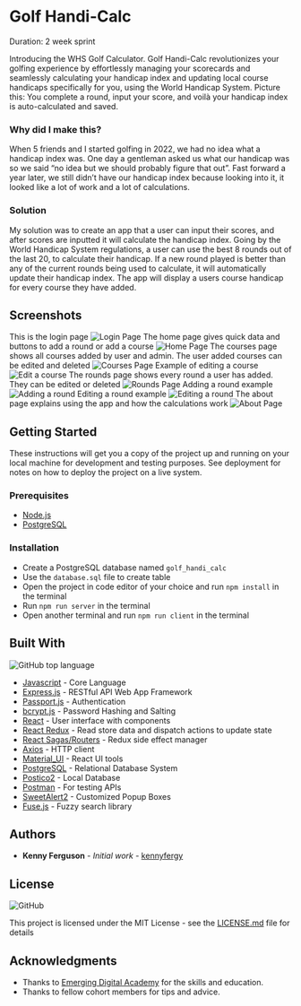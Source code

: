 # Golf Handi-Calc

Duration: 2 week sprint

Introducing the WHS Golf Calculator. Golf Handi-Calc revolutionizes your golfing experience by effortlessly managing your scorecards and seamlessly calculating your handicap index and updating local course handicaps specifically for you, using the World Handicap System. Picture this: You complete a round, input your score, and voilà your handicap index is auto-calculated and saved.

### Why did I make this?

When 5 friends and I started golfing in 2022, we had no idea what a handicap index was. One day a gentleman asked us what our handicap was so we said “no idea but we should probably figure that out”. Fast forward a year later, we still didn’t have our handicap index because looking into it, it looked like a lot of work and a lot of calculations.

### Solution

My solution was to create an app that a user can input their scores, and after scores are inputted it will calculate the handicap index. Going by the World Handicap System regulations, a user can use the best 8 rounds out of the last 20, to calculate their handicap. If a new round played is better than any of the current rounds being used to calculate, it will automatically update their handicap index. The app will display a users course handicap for every course they have added.

## Screenshots

This is the login page
![Login Page](/public/screenshots/login-page.png)
The home page gives quick data and buttons to add a round or add a course
![Home Page](/public/screenshots/home-page.png)
The courses page shows all courses added by user and admin. The user added courses can be edited and deleted
![Courses Page](/public/screenshots/courses-page.png)
Example of editing a course
![Edit a course](/public/screenshots/edit-course.png)
The rounds page shows every round a user has added. They can be edited or deleted
![Rounds Page](/public/screenshots/rounds-page.png)
Adding a round example
![Adding a round](/public/screenshots/add-round-page.png)
Editing a round example
![Editing a round](/public/screenshots/edit-round.png)
The about page explains using the app and how the calculations work
![About Page](/public/screenshots/about%20page.png)

## Getting Started

These instructions will get you a copy of the project up and running on your local machine for development and testing purposes. See deployment for notes on how to deploy the project on a live system.

### Prerequisites

- [Node.js](https://nodejs.org/en)
- [PostgreSQL](https://www.postgresql.org/)

### Installation

- Create a PostgreSQL database named `golf_handi_calc`
- Use the `database.sql` file to create table
- Open the project in code editor of your choice and run `npm install` in the terminal
- Run `npm run server` in the terminal
- Open another terminal and run `npm run client` in the terminal

## Built With
![GitHub top language](https://img.shields.io/github/languages/top/KennyFergy/Golf-Handi-Calc)


- [Javascript](https://www.javascript.com/) - Core Language
- [Express.js](https://expressjs.com/) - RESTful API Web App Framework
- [Passport.js](https://www.passportjs.org/) - Authentication
- [bcrypt.js](https://www.npmjs.com/package/bcryptjs) - Password Hashing and Salting
- [React](https://react.dev/) - User interface with components
- [React Redux](https://react-redux.js.org/) - Read store data and dispatch actions to update state
- [React Sagas/Routers](https://redux-saga.js.org/) - Redux side effect manager
- [Axios](https://axios-http.com/) - HTTP client
- [Material_UI](https://mui.com/) - React UI tools
- [PostgreSQL](https://www.postgresql.org/) - Relational Database System
- [Postico2](https://eggerapps.at/postico2/) - Local Database
- [Postman](https://www.postman.com/) - For testing APIs
- [SweetAlert2](https://sweetalert2.github.io/) - Customized Popup Boxes
- [Fuse.js](https://www.fusejs.io/) - Fuzzy search library

<!-- ## Contributing

Please read [CONTRIBUTING.md](https://gist.github.com/PurpleBooth/b24679402957c63ec426) for details on our code of conduct, and the process for submitting pull requests to us. -->

## Authors

- **Kenny Ferguson** - _Initial work_ - [kennyfergy](https://github.com/Kennyfergy)

## License
![GitHub](https://img.shields.io/github/license/Kennyfergy/Golf-Handi-Calc)

This project is licensed under the MIT License - see the [LICENSE.md](LICENSE.md) file for details

## Acknowledgments

- Thanks to [Emerging Digital Academy](https://emergingacademy.org/) for the skills and education.
- Thanks to fellow cohort members for tips and advice.
